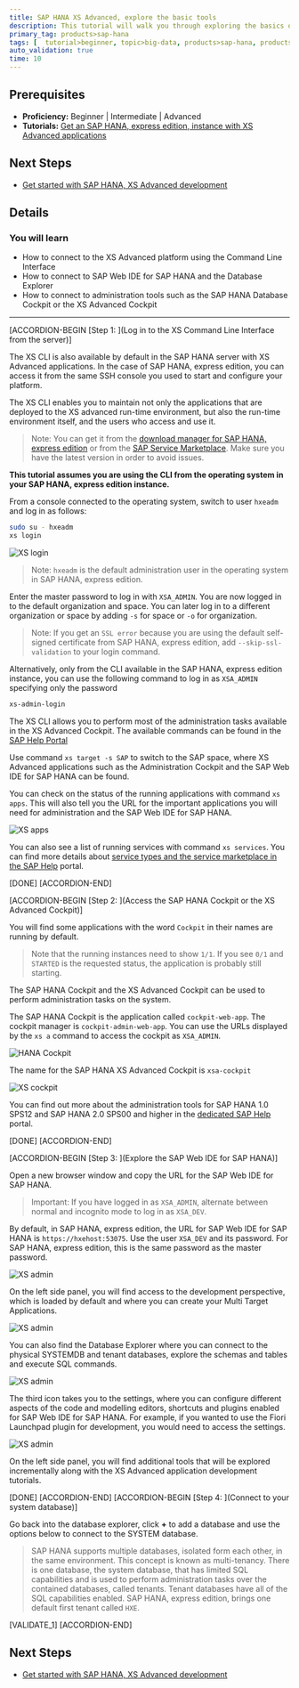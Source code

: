 ```yaml
---
title: SAP HANA XS Advanced, explore the basic tools
description: This tutorial will walk you through exploring the basics of XS Advanced tools, such as athe administration cockpit or SAP Web IDE for SAP HANA
primary_tag: products>sap-hana
tags: [  tutorial>beginner, topic>big-data, products>sap-hana, products>sap-hana\,-express-edition ]
auto_validation: true
time: 10
---
```


## Prerequisites  
 - **Proficiency:** Beginner | Intermediate | Advanced
 - **Tutorials:** [Get an SAP HANA, express edition, instance with XS Advanced applications](https://www.sap.com/developer/topics/sap-hana-express.html)


## Next Steps
 - [Get started with SAP HANA, XS Advanced development](https://www.sap.com/developer/groups/hana-xsa-get-started.html)


## Details
### You will learn  
- How to connect to the XS Advanced platform using the Command Line Interface
- How to connect to SAP Web IDE for SAP HANA and the Database Explorer
- How to connect to administration tools such as the SAP HANA Database Cockpit or the XS Advanced Cockpit

---

[ACCORDION-BEGIN [Step 1: ](Log in to the XS Command Line Interface from the server)]

The XS CLI is also available by default in the SAP HANA server with XS Advanced applications. In the case of SAP HANA, express edition, you can access it from the same SSH console you used to start and configure your platform.

The XS CLI enables you to maintain not only the applications that are deployed to the XS advanced run-time environment, but also the run-time environment itself, and the users who access and use it.
> Note: You can get it from the [download manager for SAP HANA, express edition](https://sap.com/cmp/ft/crm-xu16-dat-hddedft/index.html) or from the [SAP Service Marketplace](https://launchpad.support.sap.com/#/softwarecenter). Make sure you have the latest version in order to avoid issues.

**This tutorial assumes you are using the CLI from the operating system in your SAP HANA, express edition instance.**

From a console connected to the operating system, switch to user `hxeadm` and log in as follows:

```bash
sudo su - hxeadm
xs login
```

![XS login](xslogin.png)

>Note: `hxeadm` is the default administration user in the operating system in SAP HANA, express edition.


Enter the master password to log in with `XSA_ADMIN`. You are now logged in to the default organization and space. You can later log in to a different organization or space by adding `-s` for space or `-o` for organization.

>Note: If you get an `SSL error` because you are using the default self-signed certificate from SAP HANA, express edition, add `--skip-ssl-validation` to your login command.

Alternatively, only from the CLI available in the SAP HANA, express edition instance, you can use the following command to log in as `XSA_ADMIN` specifying only the password

```bash
xs-admin-login
```

The XS CLI allows you to perform most of the administration tasks available in the XS Advanced Cockpit. The available commands can be found in the [SAP Help Portal](https://help.sap.com/viewer/4505d0bdaf4948449b7f7379d24d0f0d/2.0.00/en-US/addd59069e6f444ca6ccc064d131feec.html)

Use command `xs target -s SAP` to switch to the SAP space, where XS Advanced applications such as the Administration Cockpit and the SAP Web IDE for SAP HANA can be found.

You can check on the status of the running applications with command `xs apps`. This will also tell you the URL for the important applications you will need for administration and the SAP Web IDE for SAP HANA.

![XS apps](xsapps.png)

You can also see a list of running services with command `xs services`. You can find more details about [service types and the service marketplace in the SAP Help](https://help.sap.com/viewer/4505d0bdaf4948449b7f7379d24d0f0d/2.0.02/en-US/33e3c5926feb4098a32edcaa7290c3d1.html) portal.

[DONE]
[ACCORDION-END]

[ACCORDION-BEGIN [Step 2: ](Access the SAP HANA Cockpit or the XS Advanced Cockpit)]

You will find some applications with the word `Cockpit` in their names are running by default.
> Note that the running instances need to show `1/1`. If you see `0/1` and `STARTED` is the requested status, the application is probably still starting.

The SAP HANA Cockpit and the XS Advanced Cockpit can be used to perform administration tasks on the system.

The SAP HANA Cockpit is the application called `cockpit-web-app`. The cockpit manager is `cockpit-admin-web-app`. You can use the URLs displayed by the `xs a` command to access the cockpit as `XSA_ADMIN`.

![HANA Cockpit](hanaco.png)

The name for the SAP HANA XS Advanced Cockpit is `xsa-cockpit`

![XS cockpit](xsa.png)

You can find out more about the administration tools for SAP HANA 1.0 SPS12 and SAP HANA 2.0 SPS00 and higher in the [dedicated SAP Help](https://help.sap.com/viewer/6b94445c94ae495c83a19646e7c3fd56/2.0.03/en-US/577f8d3ffebd4265b73e2c673d934412.html) portal.

[DONE]
[ACCORDION-END]


[ACCORDION-BEGIN [Step 3: ](Explore the SAP Web IDE for SAP HANA)]

Open a new browser window and copy the URL for the SAP Web IDE for SAP HANA.

> Important: If you have logged in as `XSA_ADMIN`, alternate between normal and incognito mode to log in as `XSA_DEV`.

 By default, in SAP HANA, express edition, the URL for SAP Web IDE for SAP HANA is `https://hxehost:53075`. Use the user `XSA_DEV` and its password. For SAP HANA, express edition, this is the same password as the master password.

![XS admin](webide2.png)

On the left side panel, you will find access to the development perspective, which is loaded by default and where you can create your Multi Target Applications.

![XS admin](webide2.png)

You can also find the Database Explorer where you can connect to the physical SYSTEMDB and tenant databases, explore the schemas and tables and execute SQL commands.

![XS admin](db.png)

The third icon takes you to the settings, where you can configure different aspects of the code and modelling editors, shortcuts and plugins enabled for SAP Web IDE for SAP HANA. For example, if you wanted to use the Fiori Launchpad plugin for development, you would need to access the settings.

![XS admin](settings.png)

On the left side panel, you will find additional tools that will be explored incrementally along with the XS Advanced application development tutorials.

[DONE]
[ACCORDION-END]
[ACCORDION-BEGIN [Step 4: ](Connect to your system database)]

Go back into the database explorer, click **+** to add a database and use the options below to connect to the SYSTEM database.

> SAP HANA supports multiple databases, isolated form each other, in the same environment. This concept is known as multi-tenancy. There is one database, the system database, that has limited SQL capabilities and is used to perform administration tasks over the contained databases, called tenants. Tenant databases have all of the SQL capabilities enabled. SAP HANA, express edition, brings one default first tenant called `HXE`.

[VALIDATE_1]
[ACCORDION-END]

## Next Steps
- [Get started with SAP HANA, XS Advanced development](https://www.sap.com/developer/groups/hana-xsa-get-started.html)

